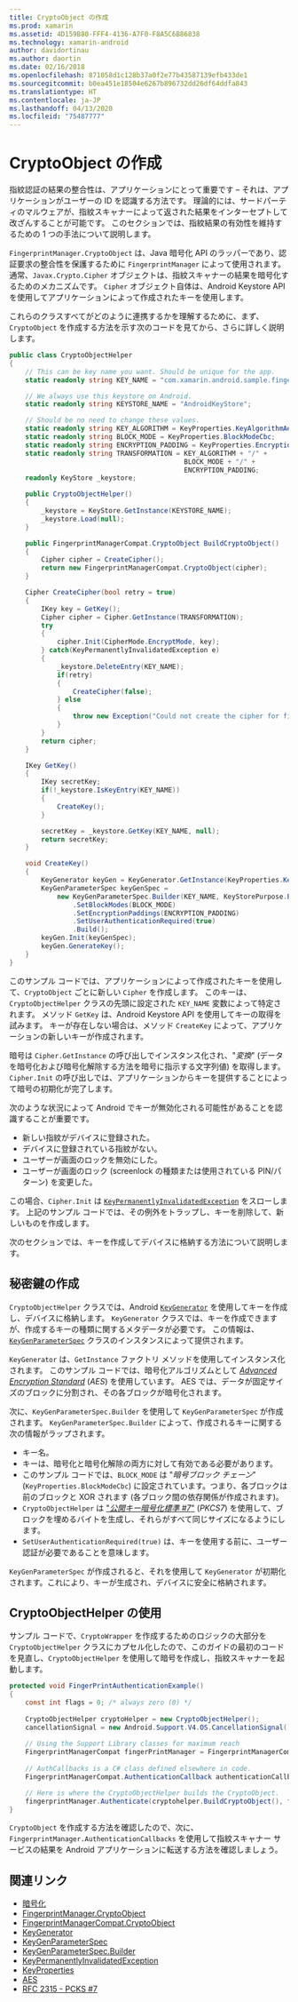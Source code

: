 ```yaml
---
title: CryptoObject の作成
ms.prod: xamarin
ms.assetid: 4D159B80-FFF4-4136-A7F0-F8A5C6B86838
ms.technology: xamarin-android
author: davidortinau
ms.author: daortin
ms.date: 02/16/2018
ms.openlocfilehash: 871058d1c128b37a0f2e77b43587139efb433de1
ms.sourcegitcommit: b0ea451e18504e6267b896732dd26df64ddfa843
ms.translationtype: HT
ms.contentlocale: ja-JP
ms.lasthandoff: 04/13/2020
ms.locfileid: "75487777"
---
```

# <a name="creating-a-cryptoobject"></a>CryptoObject の作成

指紋認証の結果の整合性は、アプリケーションにとって重要です &ndash; それは、アプリケーションがユーザーの ID を認識する方法です。 理論的には、サードパーティのマルウェアが、指紋スキャナーによって返された結果をインターセプトして改ざんすることが可能です。 このセクションでは、指紋結果の有効性を維持するための 1 つの手法について説明します。 

`FingerprintManager.CryptoObject` は、Java 暗号化 API のラッパーであり、認証要求の整合性を保護するために `FingerprintManager` によって使用されます。 通常、`Javax.Crypto.Cipher` オブジェクトは、指紋スキャナーの結果を暗号化するためのメカニズムです。 `Cipher` オブジェクト自体は、Android Keystore API を使用してアプリケーションによって作成されたキーを使用します。

これらのクラスすべてがどのように連携するかを理解するために、まず、`CryptoObject` を作成する方法を示す次のコードを見てから、さらに詳しく説明します。

```csharp
public class CryptoObjectHelper
{
    // This can be key name you want. Should be unique for the app.
    static readonly string KEY_NAME = "com.xamarin.android.sample.fingerprint_authentication_key";

    // We always use this keystore on Android.
    static readonly string KEYSTORE_NAME = "AndroidKeyStore";

    // Should be no need to change these values.
    static readonly string KEY_ALGORITHM = KeyProperties.KeyAlgorithmAes;
    static readonly string BLOCK_MODE = KeyProperties.BlockModeCbc;
    static readonly string ENCRYPTION_PADDING = KeyProperties.EncryptionPaddingPkcs7;
    static readonly string TRANSFORMATION = KEY_ALGORITHM + "/" +
                                            BLOCK_MODE + "/" +
                                            ENCRYPTION_PADDING;
    readonly KeyStore _keystore;

    public CryptoObjectHelper()
    {
        _keystore = KeyStore.GetInstance(KEYSTORE_NAME);
        _keystore.Load(null);
    }

    public FingerprintManagerCompat.CryptoObject BuildCryptoObject()
    {
        Cipher cipher = CreateCipher();
        return new FingerprintManagerCompat.CryptoObject(cipher);
    }

    Cipher CreateCipher(bool retry = true)
    {
        IKey key = GetKey();
        Cipher cipher = Cipher.GetInstance(TRANSFORMATION);
        try
        {
            cipher.Init(CipherMode.EncryptMode, key);
        } catch(KeyPermanentlyInvalidatedException e)
        {
            _keystore.DeleteEntry(KEY_NAME);
            if(retry)
            {
                CreateCipher(false);
            } else
            {
                throw new Exception("Could not create the cipher for fingerprint authentication.", e);
            }
        }
        return cipher;
    }

    IKey GetKey()
    {
        IKey secretKey;
        if(!_keystore.IsKeyEntry(KEY_NAME))
        {
            CreateKey();
        }

        secretKey = _keystore.GetKey(KEY_NAME, null);
        return secretKey;
    }

    void CreateKey()
    {
        KeyGenerator keyGen = KeyGenerator.GetInstance(KeyProperties.KeyAlgorithmAes, KEYSTORE_NAME);
        KeyGenParameterSpec keyGenSpec =
            new KeyGenParameterSpec.Builder(KEY_NAME, KeyStorePurpose.Encrypt | KeyStorePurpose.Decrypt)
                .SetBlockModes(BLOCK_MODE)
                .SetEncryptionPaddings(ENCRYPTION_PADDING)
                .SetUserAuthenticationRequired(true)
                .Build();
        keyGen.Init(keyGenSpec);
        keyGen.GenerateKey();
    }
}
```

このサンプル コードでは、アプリケーションによって作成されたキーを使用して、`CryptoObject` ごとに新しい `Cipher` を作成します。 このキーは、`CryptoObjectHelper` クラスの先頭に設定された `KEY_NAME` 変数によって特定されます。 メソッド `GetKey` は、Android Keystore API を使用してキーの取得を試みます。 キーが存在しない場合は、メソッド `CreateKey` によって、アプリケーションの新しいキーが作成されます。

暗号は `Cipher.GetInstance` の呼び出しでインスタンス化され、"_変換_" (データを暗号化および暗号化解除する方法を暗号に指示する文字列値) を取得します。 `Cipher.Init` の呼び出しでは、アプリケーションからキーを提供することによって暗号の初期化が完了します。 

次のような状況によって Android でキーが無効化される可能性があることを認識することが重要です。 

- 新しい指紋がデバイスに登録された。
- デバイスに登録されている指紋がない。
- ユーザーが画面のロックを無効にした。
- ユーザーが画面のロック (screenlock の種類または使用されている PIN/パターン) を変更した。

この場合、`Cipher.Init` は [`KeyPermanentlyInvalidatedException`](https://developer.android.com/reference/android/security/keystore/KeyPermanentlyInvalidatedException.html) をスローします。 上記のサンプル コードでは、その例外をトラップし、キーを削除して、新しいものを作成します。

次のセクションでは、キーを作成してデバイスに格納する方法について説明します。

## <a name="creating-a-secret-key"></a>秘密鍵の作成

`CryptoObjectHelper` クラスでは、Android [`KeyGenerator`](xref:Javax.Crypto.KeyGenerator) を使用してキーを作成し、デバイスに格納します。 `KeyGenerator` クラスでは、キーを作成できますが、作成するキーの種類に関するメタデータが必要です。 この情報は、[`KeyGenParameterSpec`](https://developer.android.com/reference/android/security/keystore/KeyGenParameterSpec.html) クラスのインスタンスによって提供されます。 

`KeyGenerator` は、`GetInstance` ファクトリ メソッドを使用してインスタンス化されます。 このサンプル コードでは、暗号化アルゴリズムとして [_Advanced Encryption Standard_](https://en.wikipedia.org/wiki/Advanced_Encryption_Standard) (_AES_) を使用しています。 AES では、データが固定サイズのブロックに分割され、その各ブロックが暗号化されます。

次に、`KeyGenParameterSpec.Builder` を使用して `KeyGenParameterSpec` が作成されます。 `KeyGenParameterSpec.Builder` によって、作成されるキーに関する次の情報がラップされます。

- キー名。
- キーは、暗号化と暗号化解除の両方に対して有効である必要があります。
- このサンプル コードでは、`BLOCK_MODE` は "_暗号ブロック チェーン_" (`KeyProperties.BlockModeCbc`) に設定されています。つまり、各ブロックは前のブロックと XOR されます (各ブロック間の依存関係が作成されます)。 
- `CryptoObjectHelper` は ["_公開キー暗号化標準 #7_"](https://tools.ietf.org/html/rfc2315) (_PKCS7_) を使用して、ブロックを埋めるバイトを生成し、それらがすべて同じサイズになるようにします。
- `SetUserAuthenticationRequired(true)` は、キーを使用する前に、ユーザー認証が必要であることを意味します。

`KeyGenParameterSpec` が作成されると、それを使用して `KeyGenerator` が初期化されます。これにより、キーが生成され、デバイスに安全に格納されます。 

## <a name="using-the-cryptoobjecthelper"></a>CryptoObjectHelper の使用

サンプル コードで、`CryptoWrapper` を作成するためのロジックの大部分を `CryptoObjectHelper` クラスにカプセル化したので、このガイドの最初のコードを見直し、`CryptoObjectHelper` を使用して暗号を作成し、指紋スキャナーを起動します。 

```csharp
protected void FingerPrintAuthenticationExample()
{
    const int flags = 0; /* always zero (0) */
    
    CryptoObjectHelper cryptoHelper = new CryptoObjectHelper();
    cancellationSignal = new Android.Support.V4.OS.CancellationSignal();
    
    // Using the Support Library classes for maximum reach
    FingerprintManagerCompat fingerPrintManager = FingerprintManagerCompat.From(this);
    
    // AuthCallbacks is a C# class defined elsewhere in code.
    FingerprintManagerCompat.AuthenticationCallback authenticationCallback = new MyAuthCallbackSample(this);

    // Here is where the CryptoObjectHelper builds the CryptoObject. 
    fingerprintManager.Authenticate(cryptohelper.BuildCryptoObject(), flags, cancellationSignal, authenticationCallback, null);
}
```

`CryptoObject` を作成する方法を確認したので、次に、`FingerprintManager.AuthenticationCallbacks` を使用して指紋スキャナー サービスの結果を Android アプリケーションに転送する方法を確認しましょう。

## <a name="related-links"></a>関連リンク

- [暗号化](xref:Javax.Crypto.Cipher)
- [FingerprintManager.CryptoObject](https://developer.android.com/reference/android/hardware/fingerprint/FingerprintManager.CryptoObject.html)
- [FingerprintManagerCompat.CryptoObject](https://developer.android.com/reference/android/support/v4/hardware/fingerprint/FingerprintManagerCompat.CryptoObject.html)
- [KeyGenerator](xref:Javax.Crypto.KeyGenerator)
- [KeyGenParameterSpec](https://developer.android.com/reference/android/security/keystore/KeyGenParameterSpec.html)
- [KeyGenParameterSpec.Builder](https://developer.android.com/reference/android/security/keystore/KeyGenParameterSpec.Builder.html)
- [KeyPermanentlyInvalidatedException](https://developer.android.com/reference/android/security/keystore/KeyPermanentlyInvalidatedException.html)
- [KeyProperties](https://developer.android.com/reference/android/security/keystore/KeyProperties.html)
- [AES](https://en.wikipedia.org/wiki/Advanced_Encryption_Standard)
- [RFC 2315 - PCKS #7](https://tools.ietf.org/html/rfc2315)
